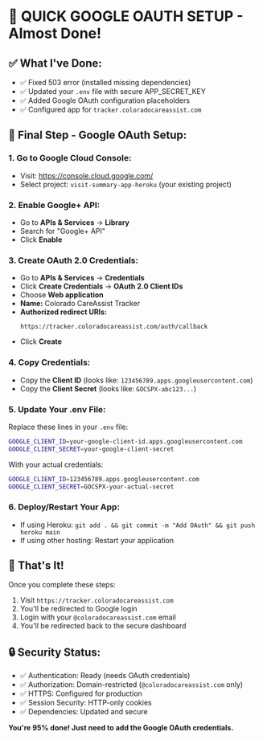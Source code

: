 # 🎯 QUICK GOOGLE OAUTH SETUP - Almost Done!

## ✅ **What I've Done:**
- ✅ Fixed 503 error (installed missing dependencies)
- ✅ Updated your `.env` file with secure APP_SECRET_KEY
- ✅ Added Google OAuth configuration placeholders
- ✅ Configured app for `tracker.coloradocareassist.com`

## 🚀 **Final Step - Google OAuth Setup:**

### **1. Go to Google Cloud Console:**
- Visit: https://console.cloud.google.com/
- Select project: `visit-summary-app-heroku` (your existing project)

### **2. Enable Google+ API:**
- Go to **APIs & Services** → **Library**
- Search for "Google+ API" 
- Click **Enable**

### **3. Create OAuth 2.0 Credentials:**
- Go to **APIs & Services** → **Credentials**
- Click **Create Credentials** → **OAuth 2.0 Client IDs**
- Choose **Web application**
- **Name:** Colorado CareAssist Tracker
- **Authorized redirect URIs:** 
  ```
  https://tracker.coloradocareassist.com/auth/callback
  ```
- Click **Create**

### **4. Copy Credentials:**
- Copy the **Client ID** (looks like: `123456789.apps.googleusercontent.com`)
- Copy the **Client Secret** (looks like: `GOCSPX-abc123...`)

### **5. Update Your .env File:**
Replace these lines in your `.env` file:
```bash
GOOGLE_CLIENT_ID=your-google-client-id.apps.googleusercontent.com
GOOGLE_CLIENT_SECRET=your-google-client-secret
```

With your actual credentials:
```bash
GOOGLE_CLIENT_ID=123456789.apps.googleusercontent.com
GOOGLE_CLIENT_SECRET=GOCSPX-your-actual-secret
```

### **6. Deploy/Restart Your App:**
- If using Heroku: `git add . && git commit -m "Add OAuth" && git push heroku main`
- If using other hosting: Restart your application

## 🎉 **That's It!**

Once you complete these steps:
1. Visit `https://tracker.coloradocareassist.com`
2. You'll be redirected to Google login
3. Login with your `@coloradocareassist.com` email
4. You'll be redirected back to the secure dashboard

## 🔒 **Security Status:**
- ✅ Authentication: Ready (needs OAuth credentials)
- ✅ Authorization: Domain-restricted (`@coloradocareassist.com` only)
- ✅ HTTPS: Configured for production
- ✅ Session Security: HTTP-only cookies
- ✅ Dependencies: Updated and secure

**You're 95% done! Just need to add the Google OAuth credentials.**

